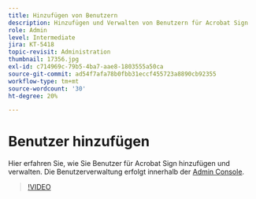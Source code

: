 ```yaml
---
title: Hinzufügen von Benutzern
description: Hinzufügen und Verwalten von Benutzern für Acrobat Sign
role: Admin
level: Intermediate
jira: KT-5418
topic-revisit: Administration
thumbnail: 17356.jpg
exl-id: c714969c-79b5-4ba7-aae8-1803555a50ca
source-git-commit: ad54f7afa78b0fbb31eccf455723a8890cb92355
workflow-type: tm+mt
source-wordcount: '30'
ht-degree: 20%

---
```


# Benutzer hinzufügen

Hier erfahren Sie, wie Sie Benutzer für Acrobat Sign hinzufügen und verwalten. Die Benutzerverwaltung erfolgt innerhalb der [Admin Console](https://adminconsole.adobe.com/).

>[!VIDEO](https://video.tv.adobe.com/v/3419315?quality=12&learn=on&hidetitle=true)

